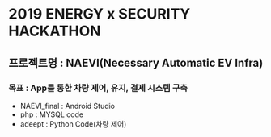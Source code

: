 # 2019 ENERGY x SECURITY HACKATHON
## 프로젝트명 : NAEVI(Necessary Automatic EV Infra)
### 목표 : App를 통한 차량 제어, 유지, 결제 시스템 구축

   - NAEVI_final : Android Studio
   - php : MYSQL code
   - adeept : Python Code(차량 제어)
